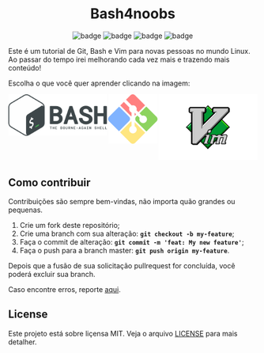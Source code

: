 <h1 align="center">
  Bash4noobs
</h1>

<p align="center">
  <img alt="badge" src="https://img.shields.io/badge/author-RogerFernando-191F2B?style=flat-square">
  <img alt="badge" src="https://img.shields.io/github/stars/abantes/bash4noobs?color=191F2B&style=flat-square">
  <img alt="badge" src="https://img.shields.io/badge/license-MIT-191F2B?style=flat-square">
  <img alt="badge" src="https://img.shields.io/github/contributors/abantes/bash4noobs?color=191F2B&style=flat-square">
</p>

Este é um tutorial de Git, Bash e Vim para novas pessoas no mundo Linux. Ao passar do tempo irei melhorando cada vez mais e trazendo mais conteúdo!

Escolha o que você quer aprender clicando na imagem:

<p style="display: flex; justify-content: space-between;">
  <a href="./bash.md"><img width="200px" src="./images/bash.png"></a>
  <a href="./git.md"><img width="100px" src="./images/git.png"></a>
  <a href="./vim.md"><img width="200px" src="./images/vim.png"></a>
</p>

## Como contribuir

Contribuições são sempre bem-vindas, não importa quão grandes ou pequenas.

1. Crie um fork deste repositório;
2. Crie uma branch com sua alteração: **`git checkout -b my-feature`**;
3. Faça o commit de alteração: **`git commit -m 'feat: My new feature'`**;
4. Faça o push para a branch master: **`git push origin my-feature`**.

Depois que a fusão de sua solicitação pullrequest for concluída, você poderá excluir sua branch.

Caso encontre erros, reporte [aqui](https://github.com/abantes/bash4noobs/issues).

## License

Este projeto está sobre liçensa MIT. Veja o arquivo [LICENSE](LICENSE.md) para mais detalher.
